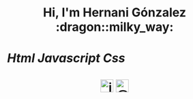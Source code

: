 <h1 align="center"> Hi, I'm Hernani Gónzalez :dragon::milky_way: <h1>

***Html***
***Javascript***
***Css***
  <p align="center">
  <a href="#" target="_blank"><img align="center" src="https://cdn.jsdelivr.net/npm/simple-icons@3.0.1/icons/linkedin.svg" alt="john-florez-1b330175" height="30" width="30" /></a>
  <a href="#" target="_blank"><img align="center" src="https://cdn.jsdelivr.net/npm/simple-icons@3.0.1/icons/twitter.svg" alt="@faber_vasco" height="30" width="30" /></a>
</p>
